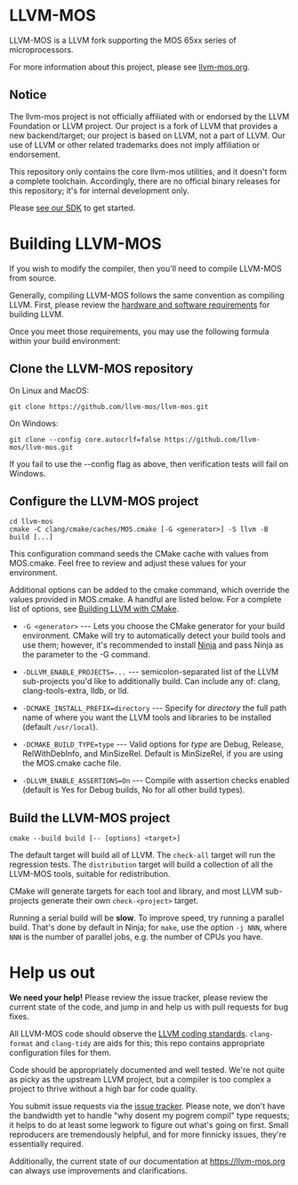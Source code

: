 # LLVM-MOS

LLVM-MOS is a LLVM fork supporting the MOS 65xx series of microprocessors.

For more information about this project, please see
[llvm-mos.org](https://www.llvm-mos.org).

## Notice

The llvm-mos project is not officially affiliated with or endorsed by the LLVM
Foundation or LLVM project. Our project is a fork of LLVM that provides a new
backend/target; our project is based on LLVM, not a part of LLVM. Our use of
LLVM or other related trademarks does not imply affiliation or endorsement.

This repository only contains the core llvm-mos utilities, and it doesn't form a
complete toolchain. Accordingly, there are no official binary releases for this
repository; it's for internal development only.

Please [see our SDK](https://github.com/llvm-mos/llvm-mos-sdk#getting-started)
to get started.

# Building LLVM-MOS

If you wish to modify the compiler, then you'll need to compile LLVM-MOS from
source.

Generally, compiling LLVM-MOS follows the same convention as compiling LLVM.
First, please review the
[hardware and software requirements](https://llvm.org/docs/GettingStarted.html#requirements)
for building LLVM.

Once you meet those requirements, you may use the following formula within your
build environment:

## Clone the LLVM-MOS repository

On Linux and MacOS:

```
git clone https://github.com/llvm-mos/llvm-mos.git
```

On Windows:

```
git clone --config core.autocrlf=false https://github.com/llvm-mos/llvm-mos.git
```

If you fail to use the --config flag as above, then verification tests will fail
on Windows.

## Configure the LLVM-MOS project

```
cd llvm-mos
cmake -C clang/cmake/caches/MOS.cmake [-G <generator>] -S llvm -B build [...]
```

This configuration command seeds the CMake cache with values from MOS.cmake.
Feel free to review and adjust these values for your environment.

Additional options can be added to the cmake command, which override the
values provided in MOS.cmake.  A handful are listed below.  For a complete list
of options, see [Building LLVM with CMake](https://llvm.org/docs/CMake.html).

- `-G <generator>` --- Lets you choose the CMake generator for your build
environment.  CMake will try to automatically detect your build tools and
use them; however, it's recommended to install [Ninja](https://ninja-build.org/)
and pass Ninja as the parameter to the -G command.

- ``-DLLVM_ENABLE_PROJECTS=...`` --- semicolon-separated list of the LLVM
  sub-projects you'd like to additionally build. Can include any of: clang,
  clang-tools-extra, lldb, or lld.

- ``-DCMAKE_INSTALL_PREFIX=directory`` --- Specify for *directory* the full
path name of where you want the LLVM tools and libraries to be installed
(default ``/usr/local``).

- ``-DCMAKE_BUILD_TYPE=type`` --- Valid options for *type* are Debug,
Release, RelWithDebInfo, and MinSizeRel. Default is MinSizeRel, if you
are using the MOS.cmake cache file.

- ``-DLLVM_ENABLE_ASSERTIONS=On`` --- Compile with assertion checks enabled
(default is Yes for Debug builds, No for all other build types).

## Build the LLVM-MOS project

```
cmake --build build [-- [options] <target>]
```

The default target will build all of LLVM.  The `check-all` target will run the
regression tests.  The `distribution` target will build a collection of
all the LLVM-MOS tools, suitable for redistribution.

CMake will generate targets for each tool and library, and most
LLVM sub-projects generate their own ``check-<project>`` target.

Running a serial build will be **slow**.  To improve speed, try running a
parallel build.  That's done by default in Ninja; for ``make``, use the option
``-j NNN``, where ``NNN`` is the number of parallel jobs, e.g. the number of
CPUs you have.

# Help us out

**We need your help!**  Please review the issue tracker, please review the
current state of the code, and jump in and help us with pull requests for
bug fixes.

All LLVM-MOS code should observe the
[LLVM coding standards](https://llvm.org/docs/CodingStandards.html).
`clang-format` and `clang-tidy` are aids for this; this repo contains appropriate
configuration files for them.

Code should be appropriately documented and well tested. We're not quite as picky
as the upstream LLVM project, but a compiler is too complex a project to thrive
without a high bar for code quality.

You submit issue requests via the
[issue tracker](https://github.com/llvm-mos/llvm-mos/issues).  Please note, we
don't have the bandwidth yet to handle "why dosent my pogrem compil" type
requests; it helps to do at least some legwork to figure out what's going on first.
Small reproducers are tremendously helpful, and for more finnicky issues, they're
essentially required.

Additionally, the current state of our documentation at
https://llvm-mos.org can always use improvements and clarifications.


